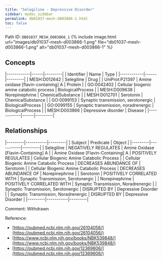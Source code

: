 ```yaml
---
title: "Selegiline - Depressive Disorder"
sidebar: mydoc_sidebar
permalink: db01037-mesh-d003866-1.html
toc: false 
---
```



Path ID: `DB01037_MESH_D003866_1`
{% include image.html url="images/db01037-mesh-d003866-1.png" file="db01037-mesh-d003866-1.png" alt="db01037-mesh-d003866-1" %}

## Concepts

|------------|------|---------|
| Identifier | Name | Type    |
|------------|------|---------|
| MESH:D012642 | Selegiline | Drug |
| UniProt:P21397 | Amine oxidase [flavin-containing] A | Protein |
| GO:0042402 | Cellular biogenic amine catabolic process | BiologicalProcess |
| MESH:D009638 | Norepinephrine | ChemicalSubstance |
| MESH:D012701 | Serotonin | ChemicalSubstance |
| GO:0099153 | Synaptic transmission, serotonergic | BiologicalProcess |
| GO:0099155 | Synaptic transmission, noradrenergic | BiologicalProcess |
| MESH:D003866 | Depressive disorder | Disease |
|------------|------|---------|

## Relationships

|---------|-----------|---------|
| Subject | Predicate | Object  |
|---------|-----------|---------|
| Selegiline | NEGATIVELY REGULATES | Amine Oxidase [Flavin-Containing] A |
| Amine Oxidase [Flavin-Containing] A | POSITIVELY REGULATES | Cellular Biogenic Amine Catabolic Process |
| Cellular Biogenic Amine Catabolic Process | DECREASES ABUNDANCE OF | Serotonin |
| Cellular Biogenic Amine Catabolic Process | DECREASES ABUNDANCE OF | Norepinephrine |
| Serotonin | POSITIVELY CORRELATED WITH | Synaptic Transmission, Serotonergic |
| Norepinephrine | POSITIVELY CORRELATED WITH | Synaptic Transmission, Noradrenergic |
| Synaptic Transmission, Serotonergic | DISRUPTED BY | Depressive Disorder |
| Synaptic Transmission, Noradrenergic | DISRUPTED BY | Depressive Disorder |
|---------|-----------|---------|

Comment: Withdrawn

Reference: 
  - [https://pubmed.ncbi.nlm.nih.gov/26104056/](https://pubmed.ncbi.nlm.nih.gov/26104056/)
  - [https://www.ncbi.nlm.nih.gov/books/NBK539848/](https://www.ncbi.nlm.nih.gov/books/NBK539848/)
  - [https://pubmed.ncbi.nlm.nih.gov/12369606/](https://pubmed.ncbi.nlm.nih.gov/12369606/)

